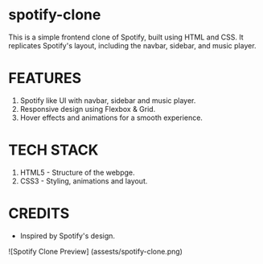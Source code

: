 # spotify-clone

This is a simple frontend clone of Spotify, built using HTML and CSS. It replicates Spotify's layout, including the navbar, sidebar, and music player.

# FEATURES #

1. Spotify like UI with navbar, sidebar and music player.
2. Responsive design using  Flexbox & Grid.
3. Hover effects and animations for a smooth experience.

# TECH STACK #

1. HTML5 - Structure of the webpge.
2. CSS3 - Styling, animations and layout.

# CREDITS #

* Inspired by Spotify's design.

![Spotify Clone Preview] (assests/spotify-clone.png)
